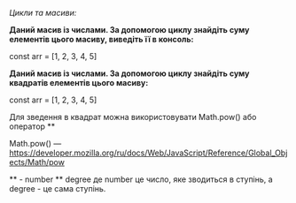_Цикли та масиви:_

**Даний масив із числами. За допомогою циклу знайдіть суму елементів цього масиву, виведіть її в консоль:**

const arr = [1, 2, 3, 4, 5]

**Даний масив із числами. За допомогою циклу знайдіть суму квадратів елементів цього масиву:**

const arr = [1, 2, 3, 4, 5]


Для зведення в квадрат можна використовувати Math.pow() або оператор **

Math.pow() — https://developer.mozilla.org/ru/docs/Web/JavaScript/Reference/Global_Objects/Math/pow

** - number ** degree де number це число, яке зводиться в ступінь, а degree - це сама ступінь.